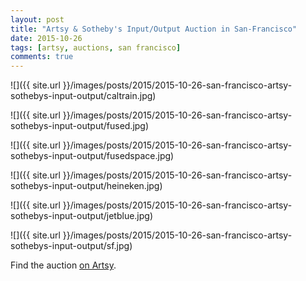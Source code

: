 ```yaml
---
layout: post
title: "Artsy & Sotheby's Input/Output Auction in San-Francisco"
date: 2015-10-26
tags: [artsy, auctions, san francisco]
comments: true
---
```

![]({{ site.url }}/images/posts/2015/2015-10-26-san-francisco-artsy-sothebys-input-output/caltrain.jpg)

![]({{ site.url }}/images/posts/2015/2015-10-26-san-francisco-artsy-sothebys-input-output/fused.jpg)

![]({{ site.url }}/images/posts/2015/2015-10-26-san-francisco-artsy-sothebys-input-output/fusedspace.jpg)

![]({{ site.url }}/images/posts/2015/2015-10-26-san-francisco-artsy-sothebys-input-output/heineken.jpg)

![]({{ site.url }}/images/posts/2015/2015-10-26-san-francisco-artsy-sothebys-input-output/jetblue.jpg)

![]({{ site.url }}/images/posts/2015/2015-10-26-san-francisco-artsy-sothebys-input-output/sf.jpg)

Find the auction [on Artsy](https://www.artsy.net/auction/input-output).
